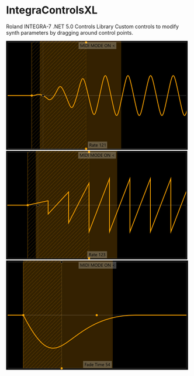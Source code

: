 # IntegraControlsXL
Roland INTEGRA-7 .NET 5.0 Controls Library
Custom controls to modify synth parameters by dragging around control points.

![](https://github.com/X-Lars/IntegraControlsXL/blob/master/Examples/Images/LFOSine.jpg)
![](https://github.com/X-Lars/IntegraControlsXL/blob/master/Examples/Images/LFOSawUp.jpg)
![](https://github.com/X-Lars/IntegraControlsXL/blob/master/Examples/Images/LFOBendDown.jpg)
